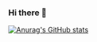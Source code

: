 ### Hi there 👋

[![Anurag's GitHub stats](https://github-readme-stats.vercel.app/api?username=Cxx-mlr&count_private=true&show_icons=true)](https://github.com/anuraghazra/github-readme-stats)
